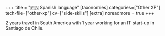 +++
title = "🇪🇸 Spanish language"
[taxonomies]
categories=["Other XP"]
tech-file=["other-xp"]
cv=["side-skills"]
[extra]
noreadmore = true
+++

2 years travel in South America with 1 year working for an IT start-up in Santiago de Chile.
<!-- more -->
